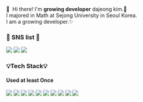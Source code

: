 <p>
  👋&nbsp; Hi there! I'm <b>growing developer</b> dajeong kim.🌷 <br/>
  I majored in Math at Sejong University in Seoul Korea. <br/>
  I am a growing developer.✨  <br/>
</p>

### 💌 SNS list 💌
<p>
  <a href="https://m.blog.naver.com/1541kdj4" target="_blank"><img src="https://img.shields.io/badge/Blog-80E12A?style=flat-square&logo=GitHub%20Sponsors&logoColor=white"/></a>
    <a href="http://www.instagram.com/daduung" target="_blank"><img src="https://img.shields.io/badge/instagram-FF5675?style=flat-square&logo=Gmail&logoColor=white"/></a>   
  <a href="mailto:dajeong27@gmail.com" target="_blank"><img src="https://img.shields.io/badge/dajeong27@gmail.com-EA4335?style=flat-square&logo=Gmail&logoColor=white"/></a>  
</p>

### 💡Tech Stack💡
#### Used at least Once
<p>
  <img src="https://img.shields.io/badge/Python-46649B?style=flat-square&logo=Python&logoColor=white"/>
  <img src="https://img.shields.io/badge/Java-B9062F?style=flat-square&logo=Java&logoColor=black"/>
  <img src="https://img.shields.io/badge/C-52E4DC?style=flat-square&logo=C&logoColor=black"/>
  <img src="https://img.shields.io/badge/R-0064FF?style=flat-square&logo=R&logoColor=white"/>
  <img src="https://img.shields.io/badge/MySQL-FFA500?style=flat-square&logo=MySQL&logoColor=white"/>
  <img src="https://img.shields.io/badge/jango-006400?style=flat-square&logo=Django&logoColor=white"/>
  <img src="https://img.shields.io/badge/Linux-000000?style=flat-square&logo=Linux&logoColor=white"/> 
  <img src="https://img.shields.io/badge/PowerBI-FFD232?style=flat-square&logo=PowerBI&logoColor=white"/>
  <img src="https://img.shields.io/badge/Pytorch-DB631F?style=flat-square&logo=pytorch&logoColor=white"/>
  <img src="https://img.shields.io/badge/HTML-FF7DB4?style=flat-square&logo=HTML&logoColor=white"/>
</p>
